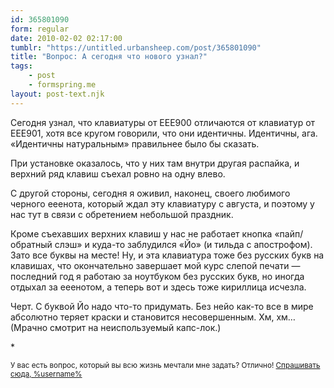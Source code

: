 ```yaml
---
id: 365801090
form: regular
date: 2010-02-02 02:17:00
tumblr: "https://untitled.urbansheep.com/post/365801090"
title: "Вопрос: А сегодня что нового узнал?"
tags:
    - post
    - formspring.me
layout: post-text.njk
---
```


<p>Сегодня узнал, что клавиатуры от ЕЕЕ900 отличаются от клавиатур от ЕЕЕ901, хотя все кругом говорили, что они идентичны. Идентичны, ага. «Идентичны натуральным» правильнее было бы сказать.</p>

<p>При установке оказалось, что у них там внутри другая распайка, и верхний ряд клавиш съехал ровно на одну влево.</p>

<p>С другой стороны, сегодня я оживил, наконец, своего любимого черного ееенота, который ждал эту клавиатуру с августа, и поэтому у нас тут в связи с обретением небольшой праздник.</p>

<p>Кроме съехавших верхних клавиш у нас не работает кнопка «пайп/обратный слэш» и куда-то заблудился «Йо» (и тильда с апострофом). Зато все буквы на месте! Ну, и эта клавиатура тоже без русских букв на клавишах, что окончательно завершает мой курс слепой печати — последний год я работаю за ноутбуком без русских букв, но иногда отдыхал за ееенотом, а теперь вот и здесь тоже кириллица исчезла.</p>

<p>Черт. С буквой Йо надо что-то придумать. Без нейо как-то все в мире абсолютно теряет краски и становится несовершенным. Хм, хм&hellip; (Мрачно смотрит на неиспользуемый капс-лок.)</p>

<p>*</p>

<p><small>У вас есть вопрос, который вы всю жизнь мечтали мне задать? Отлично! <a href="http://formspring.me/urbansheep">Спрашивать сюда, %username%</a></small></p>

